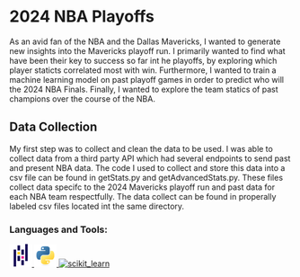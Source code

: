 <h1>2024 NBA Playoffs</h1>

<p1>As an avid fan of the NBA and the Dallas Mavericks, I wanted to generate new insights into the Mavericks playoff run. I primarily wanted to find what have been their key to success so far int he playoffs, by exploring which player staticts correlated most with win. Furthermore, I wanted to train a machine learning model on past playoff games in order to predict who will the 2024 NBA Finals. Finally, I wanted to explore the team statics of past champions over the course of the NBA.</p1>

<h2>Data Collection</h2>
<p2>My first step was to collect and clean the data to be used. I was able to collect data from a third party API which had several endpoints to send past and present NBA data. The code I used to collect and store this data into a csv file can be found in getStats.py and getAdvancedStats.py. These files collect data specifc to the 2024 Mavericks playoff run and past data for each NBA team respectfully. The data collect can be found in properally labeled csv files located int the same directory.</p2>




<h3 align="left">Languages and Tools:</h3>
<p align="left"> <a href="https://pandas.pydata.org/" target="_blank" rel="noreferrer"> <img src="https://raw.githubusercontent.com/devicons/devicon/2ae2a900d2f041da66e950e4d48052658d850630/icons/pandas/pandas-original.svg" alt="pandas" width="40" height="40"/> </a> <a href="https://www.python.org" target="_blank" rel="noreferrer"> <img src="https://raw.githubusercontent.com/devicons/devicon/master/icons/python/python-original.svg" alt="python" width="40" height="40"/> </a> <a href="https://scikit-learn.org/" target="_blank" rel="noreferrer"> <img src="https://upload.wikimedia.org/wikipedia/commons/0/05/Scikit_learn_logo_small.svg" alt="scikit_learn" width="40" height="40"/> </a> </p>

